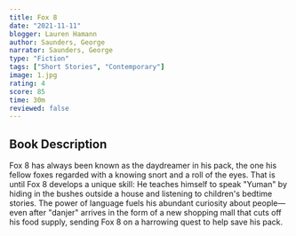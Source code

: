 ```yaml
---
title: Fox 8
date: "2021-11-11"
blogger: Lauren Hamann
author: Saunders, George
narrator: Saunders, George
type: "Fiction"
tags: ["Short Stories", "Contemporary"]
image: 1.jpg
rating: 4
score: 85
time: 30m
reviewed: false
---
```


## Book Description

Fox 8 has always been known as the daydreamer in his pack, the one his fellow foxes regarded with a knowing snort and a roll of the eyes. That is until Fox 8 develops a unique skill: He teaches himself to speak "Yuman" by hiding in the bushes outside a house and listening to children's bedtime stories. The power of language fuels his abundant curiosity about people—even after "danjer" arrives in the form of a new shopping mall that cuts off his food supply, sending Fox 8 on a harrowing quest to help save his pack.
